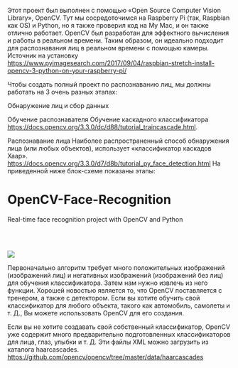 Этот проект был выполнен с помощью «Open Source Computer Vision Library», OpenCV. Тут мы сосредоточимся на Raspberry Pi (так, Raspbian как OS) и Python, но я также проверил код на My Mac, и он также отлично работает. OpenCV был разработан для эффектного вычисления и работы в реальном времени. Таким образом, он идеально подходит для распознавания лиц в реальном времени с помощью камеры.
Источник на установку https://www.pyimagesearch.com/2017/09/04/raspbian-stretch-install-opencv-3-python-on-your-raspberry-pi/


Чтобы создать полный проект по распознаванию лиц, мы должны работать на 3 очень разных этапах:

Обнаружение лиц и сбор данных

Обучение распознавателя Обучение каскадного классификатора https://docs.opencv.org/3.3.0/dc/d88/tutorial_traincascade.html.

Распознавание лица  Наиболее распространенный способ обнаружения лица (или любых объектов), использует «классификатор каскадов Хаар». https://docs.opencv.org/3.3.0/d7/d8b/tutorial_py_face_detection.html
На приведенной ниже блок-схеме показаны этапы:

# OpenCV-Face-Recognition
Real-time face recognition project with OpenCV and Python
<br><br>

<br>
<p><img src="https://github.com/Mjrovai/OpenCV-Face-Recognition/blob/master/FaceRecogBlock.png?raw=true"></p>

 Первоначально алгоритм требует много положительных изображений (изображений лиц) и негативных изображений (изображений без лиц) для обучения классификатора. Затем нам нужно извлечь из него функции. Хорошей новостью является то, что OpenCV поставляется с тренером, а также с детектором. Если вы хотите обучить свой классификатор для любого объекта, такого как автомобиль, самолеты и т. Д., Вы можете использовать OpenCV для его создания. 

Если вы не хотите создавать свой собственный классификатор, OpenCV уже содержит много предварительно подготовленных классификаторов для лица, глаз, улыбки и т. Д. Эти файлы XML можно загрузить из каталога haarcascades. https://github.com/opencv/opencv/tree/master/data/haarcascades
